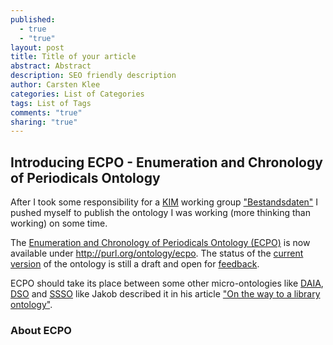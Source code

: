 ```yaml
---
published: 
  - true
  - "true"
layout: post
title: Title of your article
abstract: Abstract
description: SEO friendly description
author: Carsten Klee
categories: List of Categories
tags: List of Tags
comments: "true"
sharing: "true"
---
```


## Introducing ECPO - Enumeration and Chronology of Periodicals Ontology

After I took some responsibility for a [KIM](http://www.kim-forum.org/ "Kompetenzzentrum Interoperable Metadaten") working group ["Bestandsdaten"](https://wiki.dnb.de/display/DINIAGKIM/Bestandsdaten+Gruppe "KIM group Bestandsdaten") I pushed myself to publish the ontology I was working (more thinking than working) on some time.

The [Enumeration and Chronology of Periodicals Ontology (ECPO)](http://purl.org/ontology/ecpo "ECPO") is now available under http://purl.org/ontology/ecpo. The status of the [current version](http://cklee.github.io/ecpo/ecpo-bdc6aaf.html) of the ontology is still a draft and open for [feedback](https://github.com/cklee/ecpo/issues).

ECPO should take its place between some other micro-ontologies like [DAIA](http://gbv.github.io/daiaspec/), [DSO](http://gbv.github.io/dso/) and [SSSO](http://purl.org/ontology/ssso) like Jakob described it in his article ["On the way to a library ontology"](http://jakoblog.de/2013/04/11/on-the-way-to-a-library-ontology/ "Jakoblog").

### About ECPO

